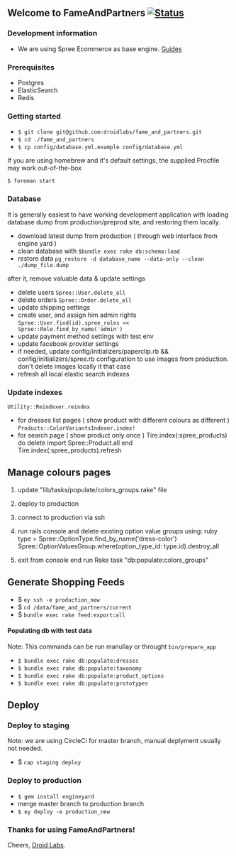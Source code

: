 ## Welcome to FameAndPartners [ ![Status](https://circleci.com/gh/fameandpartners/website/tree/master.png?circle-token=ee3bbb5414da6e449d774074ecc31fec5a18dce0)](https://circleci.com/gh/fameandpartners/website)

### Development information
* We are using Spree Ecommerce as base engine.
[Guides](http://guides.spreecommerce.com)

### Prerequisites

* Postgres
* ElasticSearch
* Redis

### Getting started

* `$ git clone git@github.com:droidlabs/fame_and_partners.git`
* `$ cd ./fame_and_partners`
* `$ cp config/database.yml.example config/database.yml`

If you are using homebrew and it's default settings, the supplied Procfile may work out-of-the-box

`$ foreman start`


### Database

It is generally easiest to have working development application with loading database dump from production/preprod site, and restoring them locally. 
* download latest dump from production ( through web interface from engine yard )
* clean database with `$bundle exec rake db:schema:load`
* restore data 
  `pg_restore -d database_name --data-only --clean ./dump_file.dump`

after it, remove valuable data & update settings
* delete users `Spree::User.delete_all`
* delete orders `Spree::Order.delete_all` 
* update shipping settings
* create user, and assign him admin rights `Spree::User.find(id).spree_roles << Spree::Role.find_by_name('admin')`
* update payment method settings with test env
* update facebook provider settings
* if needed, update config/initializers/paperclip.rb && config/initializers/spree.rb configuration to use images from production. don't delete images locally it that case
* refresh all local elastic search indexes

### Update indexes

`Utility::Reindexer.reindex`

* for dresses list pages ( show product with different colours as different )
  `Products::ColorVariantsIndexer.index!`
* for search page ( show product only once )
  Tire.index(:spree_products) do
    delete
    import Spree::Product.all
  end
  Tire.index(:spree_products).refresh

## Manage colours pages
1) update "lib/tasks/populate/colors_groups.rake" file
2) deploy to production
3) connect to production via ssh
4) run rails console and delete existing option value groups using:
ruby
type = Spree::OptionType.find_by_name('dress-color')
Spree::OptionValuesGroup.where(option_type_id: type.id).destroy_all

5) exit from console end run Rake task "db:populate:colors_groups"

## Generate Shopping Feeds
* $ `ey ssh -e production_new`
* $ `cd /data/fame_and_partners/current`
* $ `bundle exec rake feed:export:all`


#### Populating db with test data
Note: This commands can be run manullay or throught `bin/prepare_app`

* `$ bundle exec rake db:populate:dresses`
* `$ bundle exec rake db:populate:taxonomy`
* `$ bundle exec rake db:populate:product_options`
* `$ bundle exec rake db:populate:prototypes`


## Deploy

### Deploy to staging

Note: we are using CircleCi for master branch, manual deplyment usually not needed.

* $ `cap staging deploy`

### Deploy to production

* `$ gem install engineyard`
* merge master branch to production branch
* `$ ey deploy -e production_new`

### Thanks for using FameAndPartners!

Cheers, [Droid Labs](http://droidlabs.pro).


